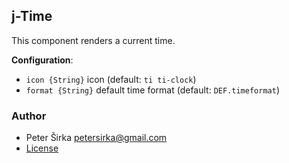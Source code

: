 ## j-Time

This component renders a current time.

__Configuration__:

- `icon {String}` icon (default: `ti ti-clock`)
- `format {String}` default time format (default: `DEF.timeformat`)

### Author

- Peter Širka <petersirka@gmail.com>
- [License](https://www.totaljs.com/license/)